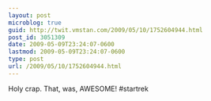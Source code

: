 ```yaml
---
layout: post
microblog: true
guid: http://twit.vmstan.com/2009/05/10/1752604944.html
post_id: 3051309
date: 2009-05-09T23:24:07-0600
lastmod: 2009-05-09T23:24:07-0600
type: post
url: /2009/05/10/1752604944.html
---
```

Holy crap. That, was, AWESOME! #startrek
